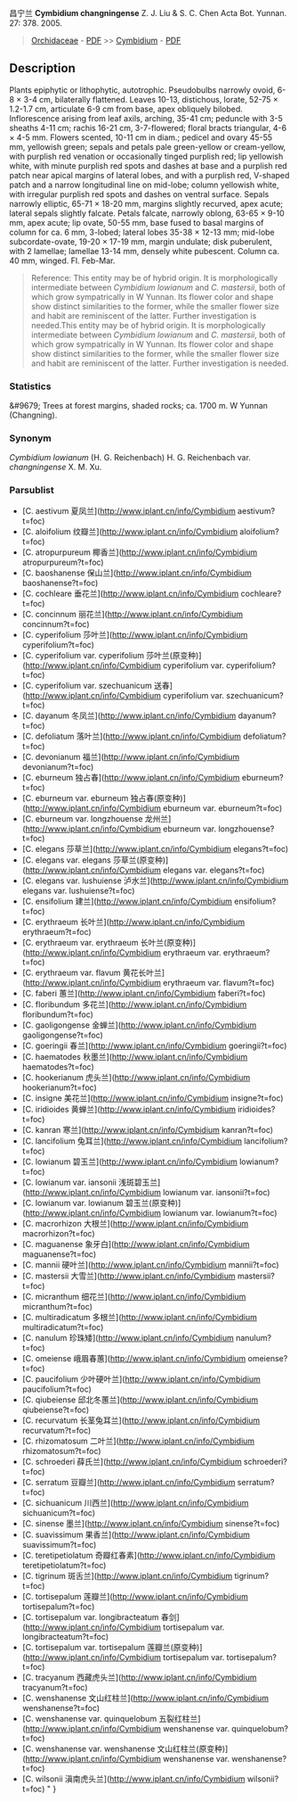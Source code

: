 昌宁兰 **Cymbidium changningense** Z. J. Liu & S. C. Chen Acta Bot. Yunnan. 27: 378. 2005.

> [Orchidaceae](http://www.iplant.cn/info/Orchidaceae?t=foc) - [PDF](http://www.iplant.cn/foc/pdf/Orchidaceae.pdf) >> [Cymbidium](http://www.iplant.cn/info/Cymbidium?t=foc) - [PDF](http://www.iplant.cn/foc/pdf/Cymbidium.pdf)

## Description

Plants epiphytic or lithophytic, autotrophic. Pseudobulbs narrowly ovoid, 6-8 × 3-4 cm, bilaterally flattened. Leaves 10-13, distichous, lorate, 52-75 × 1.2-1.7 cm, articulate 6-9 cm from base, apex obliquely bilobed. Inflorescence arising from leaf axils, arching, 35-41 cm; peduncle with 3-5 sheaths 4-11 cm; rachis 16-21 cm, 3-7-flowered; floral bracts triangular, 4-6 × 4-5 mm. Flowers scented, 10-11 cm in diam.; pedicel and ovary 45-55 mm, yellowish green; sepals and petals pale green-yellow or cream-yellow, with purplish red venation or occasionally tinged purplish red; lip yellowish white, with minute purplish red spots and dashes at base and a purplish red patch near apical margins of lateral lobes, and with a purplish red, V-shaped patch and a narrow longitudinal line on mid-lobe; column yellowish white, with irregular purplish red spots and dashes on ventral surface. Sepals narrowly elliptic, 65-71 × 18-20 mm, margins slightly recurved, apex acute; lateral sepals slightly falcate. Petals falcate, narrowly oblong, 63-65 × 9-10 mm, apex acute; lip ovate, 50-55 mm, base fused to basal margins of column for ca. 6 mm, 3-lobed; lateral lobes 35-38 × 12-13 mm; mid-lobe subcordate-ovate, 19-20 × 17-19 mm, margin undulate; disk puberulent, with 2 lamellae; lamellae 13-14 mm, densely white pubescent. Column ca. 40 mm, winged. Fl. Feb-Mar.

> Reference: 
> This entity may be of hybrid origin. It is morphologically intermediate between *Cymbidium lowianum* and *C. mastersii*, both of which grow sympatrically in W Yunnan. Its flower color and shape show distinct similarities to the former, while the smaller flower size and habit are reminiscent of the latter. Further investigation is needed.This entity may be of hybrid origin. It is morphologically intermediate between *Cymbidium lowianum* and *C. mastersii*, both of which grow sympatrically in W Yunnan. Its flower color and shape show distinct similarities to the former, while the smaller flower size and habit are reminiscent of the latter. Further investigation is needed.

### Statistics
&amp;#9679; Trees at forest margins, shaded rocks; ca. 1700 m. W Yunnan (Changning).

### Synonym
*Cymbidium lowianum* (H. G. Reichenbach) H. G. Reichenbach var. *changningense* X. M. Xu.


### Parsublist

* [C.  aestivum  夏凤兰](http://www.iplant.cn/info/Cymbidium aestivum?t=foc)
* [C.  aloifolium  纹瓣兰](http://www.iplant.cn/info/Cymbidium aloifolium?t=foc)
* [C.  atropurpureum  椰香兰](http://www.iplant.cn/info/Cymbidium atropurpureum?t=foc)
* [C.  baoshanense  保山兰](http://www.iplant.cn/info/Cymbidium baoshanense?t=foc)
* [C.  cochleare  垂花兰](http://www.iplant.cn/info/Cymbidium cochleare?t=foc)
* [C.  concinnum  丽花兰](http://www.iplant.cn/info/Cymbidium concinnum?t=foc)
* [C.  cyperifolium  莎叶兰](http://www.iplant.cn/info/Cymbidium cyperifolium?t=foc)
* [C.  cyperifolium var. cyperifolium  莎叶兰(原变种)](http://www.iplant.cn/info/Cymbidium cyperifolium var. cyperifolium?t=foc)
* [C.  cyperifolium var. szechuanicum  送春](http://www.iplant.cn/info/Cymbidium cyperifolium var. szechuanicum?t=foc)
* [C.  dayanum  冬凤兰](http://www.iplant.cn/info/Cymbidium dayanum?t=foc)
* [C.  defoliatum  落叶兰](http://www.iplant.cn/info/Cymbidium defoliatum?t=foc)
* [C.  devonianum  福兰](http://www.iplant.cn/info/Cymbidium devonianum?t=foc)
* [C.  eburneum  独占春](http://www.iplant.cn/info/Cymbidium eburneum?t=foc)
* [C.  eburneum var. eburneum  独占春(原变种)](http://www.iplant.cn/info/Cymbidium eburneum var. eburneum?t=foc)
* [C.  eburneum var. longzhouense  龙州兰](http://www.iplant.cn/info/Cymbidium eburneum var. longzhouense?t=foc)
* [C.  elegans  莎草兰](http://www.iplant.cn/info/Cymbidium elegans?t=foc)
* [C.  elegans var. elegans  莎草兰(原变种)](http://www.iplant.cn/info/Cymbidium elegans var. elegans?t=foc)
* [C.  elegans var. lushuiense  泸水兰](http://www.iplant.cn/info/Cymbidium elegans var. lushuiense?t=foc)
* [C.  ensifolium  建兰](http://www.iplant.cn/info/Cymbidium ensifolium?t=foc)
* [C.  erythraeum  长叶兰](http://www.iplant.cn/info/Cymbidium erythraeum?t=foc)
* [C.  erythraeum var. erythraeum  长叶兰(原变种)](http://www.iplant.cn/info/Cymbidium erythraeum var. erythraeum?t=foc)
* [C.  erythraeum var. flavum  黄花长叶兰](http://www.iplant.cn/info/Cymbidium erythraeum var. flavum?t=foc)
* [C.  faberi  蕙兰](http://www.iplant.cn/info/Cymbidium faberi?t=foc)
* [C.  floribundum  多花兰](http://www.iplant.cn/info/Cymbidium floribundum?t=foc)
* [C.  gaoligongense  金蝉兰](http://www.iplant.cn/info/Cymbidium gaoligongense?t=foc)
* [C.  goeringii  春兰](http://www.iplant.cn/info/Cymbidium goeringii?t=foc)
* [C.  haematodes  秋墨兰](http://www.iplant.cn/info/Cymbidium haematodes?t=foc)
* [C.  hookerianum  虎头兰](http://www.iplant.cn/info/Cymbidium hookerianum?t=foc)
* [C.  insigne  美花兰](http://www.iplant.cn/info/Cymbidium insigne?t=foc)
* [C.  iridioides  黄蝉兰](http://www.iplant.cn/info/Cymbidium iridioides?t=foc)
* [C.  kanran  寒兰](http://www.iplant.cn/info/Cymbidium kanran?t=foc)
* [C.  lancifolium  兔耳兰](http://www.iplant.cn/info/Cymbidium lancifolium?t=foc)
* [C.  lowianum  碧玉兰](http://www.iplant.cn/info/Cymbidium lowianum?t=foc)
* [C.  lowianum var. iansonii  浅斑碧玉兰](http://www.iplant.cn/info/Cymbidium lowianum var. iansonii?t=foc)
* [C.  lowianum var. lowianum  碧玉兰(原变种)](http://www.iplant.cn/info/Cymbidium lowianum var. lowianum?t=foc)
* [C.  macrorhizon  大根兰](http://www.iplant.cn/info/Cymbidium macrorhizon?t=foc)
* [C.  maguanense  象牙白](http://www.iplant.cn/info/Cymbidium maguanense?t=foc)
* [C.  mannii  硬叶兰](http://www.iplant.cn/info/Cymbidium mannii?t=foc)
* [C.  mastersii  大雪兰](http://www.iplant.cn/info/Cymbidium mastersii?t=foc)
* [C.  micranthum  细花兰](http://www.iplant.cn/info/Cymbidium micranthum?t=foc)
* [C.  multiradicatum  多根兰](http://www.iplant.cn/info/Cymbidium multiradicatum?t=foc)
* [C.  nanulum  珍珠矮](http://www.iplant.cn/info/Cymbidium nanulum?t=foc)
* [C.  omeiense  峨眉春蕙](http://www.iplant.cn/info/Cymbidium omeiense?t=foc)
* [C.  paucifolium  少叶硬叶兰](http://www.iplant.cn/info/Cymbidium paucifolium?t=foc)
* [C.  qiubeiense  邱北冬蕙兰](http://www.iplant.cn/info/Cymbidium qiubeiense?t=foc)
* [C.  recurvatum  长茎兔耳兰](http://www.iplant.cn/info/Cymbidium recurvatum?t=foc)
* [C.  rhizomatosum  二叶兰](http://www.iplant.cn/info/Cymbidium rhizomatosum?t=foc)
* [C.  schroederi  薛氏兰](http://www.iplant.cn/info/Cymbidium schroederi?t=foc)
* [C.  serratum  豆瓣兰](http://www.iplant.cn/info/Cymbidium serratum?t=foc)
* [C.  sichuanicum  川西兰](http://www.iplant.cn/info/Cymbidium sichuanicum?t=foc)
* [C.  sinense  墨兰](http://www.iplant.cn/info/Cymbidium sinense?t=foc)
* [C.  suavissimum  果香兰](http://www.iplant.cn/info/Cymbidium suavissimum?t=foc)
* [C.  teretipetiolatum  奇瓣红春素](http://www.iplant.cn/info/Cymbidium teretipetiolatum?t=foc)
* [C.  tigrinum  斑舌兰](http://www.iplant.cn/info/Cymbidium tigrinum?t=foc)
* [C.  tortisepalum  莲瓣兰](http://www.iplant.cn/info/Cymbidium tortisepalum?t=foc)
* [C.  tortisepalum var. longibracteatum  春剑](http://www.iplant.cn/info/Cymbidium tortisepalum var. longibracteatum?t=foc)
* [C.  tortisepalum var. tortisepalum  莲瓣兰(原变种)](http://www.iplant.cn/info/Cymbidium tortisepalum var. tortisepalum?t=foc)
* [C.  tracyanum  西藏虎头兰](http://www.iplant.cn/info/Cymbidium tracyanum?t=foc)
* [C.  wenshanense  文山红柱兰](http://www.iplant.cn/info/Cymbidium wenshanense?t=foc)
* [C.  wenshanense var. quinquelobum  五裂红柱兰](http://www.iplant.cn/info/Cymbidium wenshanense var. quinquelobum?t=foc)
* [C.  wenshanense var. wenshanense  文山红柱兰(原变种)](http://www.iplant.cn/info/Cymbidium wenshanense var. wenshanense?t=foc)
* [C.  wilsonii  滇南虎头兰](http://www.iplant.cn/info/Cymbidium wilsonii?t=foc)
"
}